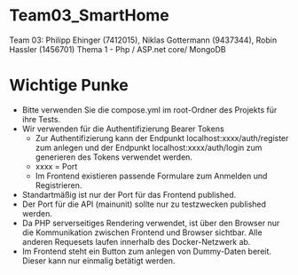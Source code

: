 # Team03_SmartHome

Team 03:
Philipp Ehinger (7412015), Niklas Gottermann (9437344), Robin Hassler (1456701)
Thema 1 - Php / ASP.net core/ MongoDB

# Wichtige Punke
 - Bitte verwenden Sie die compose.yml im root-Ordner des Projekts für ihre Tests.
 - Wir verwenden für die Authentifizierung Bearer Tokens
    - Zur Authentifizierung kann der Endpunkt localhost:xxxx/auth/register zum anlegen und der Endpunkt localhost:xxxx/auth/login zum generieren des Tokens verwendet werden.
    - xxxx = Port
    - Im Frontend existieren passende Formulare zum Anmelden und Registrieren.
 - Standartmäßig ist nur der Port für das Frontend published. 
 - Der Port für die API (mainunit) sollte nur zu testzwecken published werden.
 - Da PHP serverseitiges Rendering verwendet, ist über den Browser nur die Kommunikation zwischen Frontend und Browser sichtbar. Alle anderen Requesets laufen innerhalb des Docker-Netzwerk ab.
 - Im Frontend steht ein Button zum anlegen von Dummy-Daten bereit. Dieser kann nur einmalig betätigt werden.